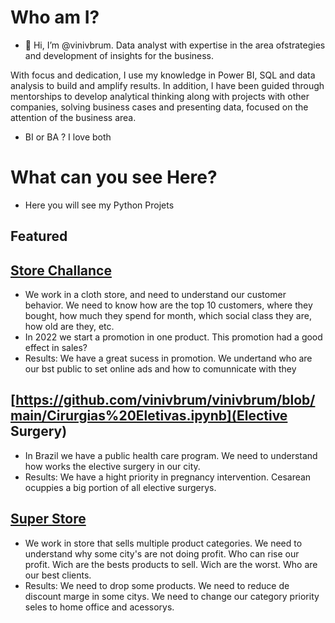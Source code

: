 # Who am I?
- 👋 Hi, I’m @vinivbrum. Data analyst with expertise in the area of ​​strategies and development of insights for the business.

With focus and dedication, I use my knowledge in Power BI, SQL and data analysis to build and amplify results. In addition, I have been guided through mentorships to develop analytical thinking along with projects with other companies, solving business cases and presenting data, focused on the attention of the business area.
- BI or BA ? I love both

# What can you see Here?
- Here you will see my Python Projets 
## **Featured**
## [Store Challance](https://github.com/vinivbrum/vinivbrum/blob/main/Store_challange.ipynb)
- We work in a cloth store, and need to understand our customer behavior. We need to know how are the top 10 customers, where they bought, how much they spend for month, which social class they are, how old are they, etc. 
- In 2022 we start a promotion in one product. This promotion had a good effect in sales? 
- Results: We have a great sucess in promotion. We undertand who are our bst public to set online ads and how to comunnicate with they
## [https://github.com/vinivbrum/vinivbrum/blob/main/Cirurgias%20Eletivas.ipynb](Elective Surgery)
- In Brazil we have a public health care program. We need to understand how works the elective surgery in our city.
- Results: We have a hight priority in pregnancy intervention. Cesarean ocuppies a big portion of all elective surgerys.
## [Super Store](https://github.com/vinivbrum/vinivbrum/blob/main/SUPERSTORE.ipynb)
- We work in store that sells multiple product categories. We need to understand why some city's are not doing profit. Who can rise our profit. Wich are the bests products to sell. Wich are the worst. Who are our best clients.
- Results: We need to drop some products. We need to reduce de discount marge in some citys. We need to change our category priority seles to home office and acessorys.
